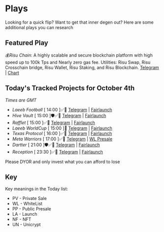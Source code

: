 
# Plays

Looking for a quick flip? Want to get that inner degen out? Here are some additional plays you can research

## Featured Play

💰*Risu Chain*: A highly scalable and secure blockchain platform with high speed up to 100k Tps and Nearly zero gas fee. 
Utilities: Risu Swap, Risu Crosschain bridge, Risu Wallet, Risu Staking, and Risu Blockchain.
[Telegram](https://t.me/RisuChain) | [Chart](https://app.nexuscrypto.com/token/bsc/0x8163100460d2186DE4e700C479D5e87283426D27) 

## Today's Tracked Projects for October 4th
_Times are GMT_

- *Laeeb Football* [ 14:00 ]✅📄
[Telegram](https://t.me/laeebfootball) | [Fairlaunch](https://www.pinksale.finance/launchpad/0x1B5AA3675C83A919CA39F7c6607C3Bd1c59BA0df?chain=BSC)
- *Hive Vault* [ 15:00 ]🛡️✅📄
[Telegram](https://t.me/HiveVaultApp) | [Fairlaunch](https://www.pinksale.finance/launchpad/0xd7a6FAB0f25981bEBC209db454cE2B9D82F49c86?chain=BSC)
- *Rafflet* [ 15:00 ]✅📄
[Telegram](https://t.me/RAFFLET_Official) | [Fairlaunch](https://www.pinksale.finance/launchpad/0x658d058D7C511f2D0812Be79d18Dc2ed91a9197b?chain=BSC)
- *Laeeb WorldCup* [ 15:00 ]📄
[Telegram](https://t.me/LaeebWorldCup) | [Fairlaunch](https://www.pinksale.finance/launchpad/0x20be5bcf1f57825D4B4586EbEc0EB2e9ad9f6c3A?chain=BSC)
- *Texas Protocol* [ 16:00 ]✅📄
[Telegram](https://t.me/texasprotocolofficial) | [Fairlaunch](https://www.pinksale.finance/launchpad/0xb815E85C827a1c02c6116faAA1af6dBCE347aDef?chain=BSC)
- *Meta Warriors* [ 17:00 ]✅📄
[Telegram](https://t.me/metawarriors) | [WL Presale](https://gempad.app/presale/0x0d7612d4E64C03C8EA31C6600d1507c1e39867AF?chainId=56)
- *Dartter* [ 21:00 ]🛡️✅📄
[Telegram](https://t.me/dartter) | [Fairlaunch](https://www.pinksale.finance/launchpad/0x6b290C1140212Ec087B78a58b739Ed5E04800C4c?chain=BSC)
- *Reception* [ 23:30 ]✅📄
[Telegram](https://t.me/ReceptionRightCoin) | [Fairlaunch](https://www.pinksale.finance/launchpad/0x0741F45B139884939474cf2c2E21D415A1572873?chain=BSC)

Please DYOR and only invest what you can afford to lose

## Key
Key meanings in the Today list:

- PV - Private Sale
- WL - WhiteList
- PP - Public Presale
- LA - Launch
- NF - NFT
- UN - Unicrypt